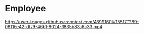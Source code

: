 # Employee
 


https://user-images.githubusercontent.com/48991604/155177289-08116e42-df79-46b1-8024-3835b83a6c33.mp4

